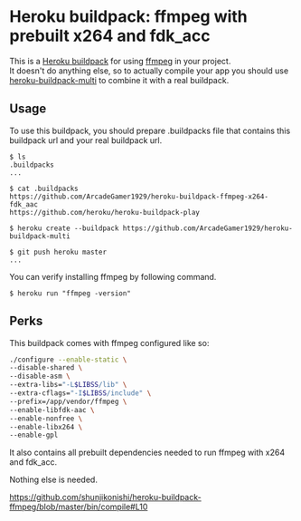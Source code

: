 Heroku buildpack: ffmpeg with prebuilt x264 and fdk_acc
=======================

This is a [Heroku buildpack](http://devcenter.heroku.com/articles/buildpacks) for using [ffmpeg](http://www.ffmpeg.org/) in your project.  
It doesn't do anything else, so to actually compile your app you should use [heroku-buildpack-multi](https://github.com/ddollar/heroku-buildpack-multi) to combine it with a real buildpack.

Usage
-----
To use this buildpack, you should prepare .buildpacks file that contains this buildpack url and your real buildpack url.  

    $ ls
    .buildpacks
    ...
    
    $ cat .buildpacks
    https://github.com/ArcadeGamer1929/heroku-buildpack-ffmpeg-x264-fdk_aac
    https://github.com/heroku/heroku-buildpack-play

    $ heroku create --buildpack https://github.com/ArcadeGamer1929/heroku-buildpack-multi

    $ git push heroku master
    ...

You can verify installing ffmpeg by following command.

    $ heroku run "ffmpeg -version"

Perks
-------
This buildpack comes with ffmpeg configured like so:

```bash
./configure --enable-static \
--disable-shared \
--disable-asm \
--extra-libs="-L$LIBSS/lib" \
--extra-cflags="-I$LIBSS/include" \
--prefix=/app/vendor/ffmpeg \
--enable-libfdk-aac \
--enable-nonfree \
--enable-libx264 \
--enable-gpl
```

It also contains all prebuilt dependencies needed to run ffmpeg with x264 and fdk_acc.

Nothing else is needed.

https://github.com/shunjikonishi/heroku-buildpack-ffmpeg/blob/master/bin/compile#L10
